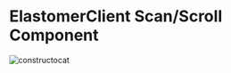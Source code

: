 # ElastomerClient Scan/Scroll Component

![constructocat](https://octodex.github.com/images/constructocat2.jpg)
